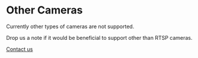 # Other Cameras

Currently other types of cameras are not supported. 

Drop us a note if it would be beneficial to support other than RTSP cameras.

<u>[Contact us](mailto:hello@chryscloud.com)</u>

